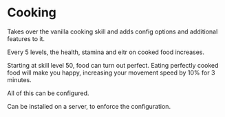 # Cooking

Takes over the vanilla cooking skill and adds config options and additional features to it.

Every 5 levels, the health, stamina and eitr on cooked food increases.

Starting at skill level 50, food can turn out perfect. Eating perfectly cooked food will make you happy, increasing your movement speed by 10% for 3 minutes.

All of this can be configured.

Can be installed on a server, to enforce the configuration.